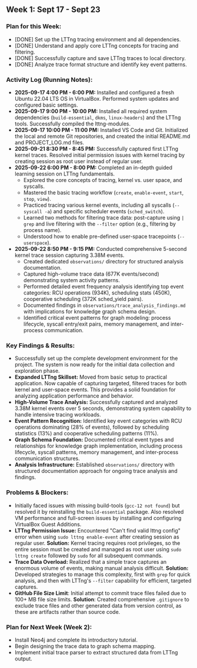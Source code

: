 ## Week 1: Sept 17 - Sept 23

### Plan for this Week:
- [DONE] Set up the LTTng tracing environment and all dependencies.
- [DONE] Understand and apply core LTTng concepts for tracing and filtering.
- [DONE] Successfully capture and save LTTng traces to local directory.
- [DONE] Analyze trace format structure and identify key event patterns.

### Activity Log (Running Notes):
- **2025-09-17 4:00 PM - 6:00 PM:** Installed and configured a fresh Ubuntu 22.04 LTS OS in VirtualBox. Performed system updates and configured basic settings.
- **2025-09-17 9:00 PM - 10:00 PM:** Installed all required system dependencies (`build-essential`, `dkms`, `linux-headers`) and the LTTng tools. Successfully compiled the lttng-modules.
- **2025-09-17 10:00 PM - 11:00 PM:** Installed VS Code and Git. Initialized the local and remote Git repositories, and created the initial README.md and PROJECT_LOG.md files.
- **2025-09-21 8:30 PM - 8:45 PM:** Successfully captured first LTTng kernel traces. Resolved initial permission issues with kernel tracing by creating session as root user instead of regular user.
- **2025-09-22 6:00 PM - 8:00 PM:** Completed an in-depth guided learning session on LTTng fundamentals.
  - Explored the core concepts of tracing, kernel vs. user space, and syscalls.
  - Mastered the basic tracing workflow (`create`, `enable-event`, `start`, `stop`, `view`).
  - Practiced tracing various kernel events, including all syscalls (`--syscall -a`) and specific scheduler events (`sched_switch`).
  - Learned two methods for filtering trace data: post-capture using `| grep` and live filtering with the `--filter` option (e.g., filtering by process name).
  - Understood how to enable pre-defined user-space tracepoints (`--userspace`).
- **2025-09-22 8:50 PM - 9:15 PM:** Conducted comprehensive 5-second kernel trace session capturing 3.38M events.
  - Created dedicated `observations/` directory for structured analysis documentation.
  - Captured high-volume trace data (677K events/second) demonstrating system activity patterns.
  - Performed detailed event frequency analysis identifying top event categories: RCU operations (934K), scheduling stats (450K), cooperative scheduling (372K sched_yield pairs).
  - Documented findings in `observations/trace_analysis_findings.md` with implications for knowledge graph schema design.
  - Identified critical event patterns for graph modeling: process lifecycle, syscall entry/exit pairs, memory management, and inter-process communication.

### Key Findings & Results:
- Successfully set up the complete development environment for the project. The system is now ready for the initial data collection and exploration phase.
- **Expanded LTTng Skillset:** Moved from basic setup to practical application. Now capable of capturing targeted, filtered traces for both kernel and user-space events. This provides a solid foundation for analyzing application performance and behavior.
- **High-Volume Trace Analysis:** Successfully captured and analyzed 3.38M kernel events over 5 seconds, demonstrating system capability to handle intensive tracing workloads.
- **Event Pattern Recognition:** Identified key event categories with RCU operations dominating (28% of events), followed by scheduling statistics (13%) and cooperative scheduling patterns (11%).
- **Graph Schema Foundation:** Documented critical event types and relationships for knowledge graph implementation, including process lifecycle, syscall patterns, memory management, and inter-process communication structures.
- **Analysis Infrastructure:** Established `observations/` directory with structured documentation approach for ongoing trace analysis and findings.

### Problems & Blockers:
- Initially faced issues with missing build-tools (`gcc-12 not found`) but resolved it by reinstalling the `build-essential` package. Also resolved VM performance and full-screen issues by installing and configuring VirtualBox Guest Additions.
- **LTTng Permission Issue:** Encountered "Can't find valid lttng config" error when using `sudo lttng enable-event` after creating session as regular user. **Solution:** Kernel tracing requires root privileges, so the entire session must be created and managed as root user using `sudo lttng create` followed by `sudo` for all subsequent commands.
- **Trace Data Overload:** Realized that a simple trace captures an enormous volume of events, making manual analysis difficult. **Solution:** Developed strategies to manage this complexity, first with `grep` for quick analysis, and then with LTTng's `--filter` capability for efficient, targeted captures.
- **GitHub File Size Limit**: Initial attempt to commit trace files failed due to 100+ MB file size limits. **Solution**: Created comprehensive `.gitignore` to exclude trace files and other generated data from version control, as these are artifacts rather than source code.

### Plan for Next Week (Week 2):
- Install Neo4j and complete its introductory tutorial.
- Begin designing the trace data to graph schema mapping.
- Implement initial trace parser to extract structured data from LTTng output.